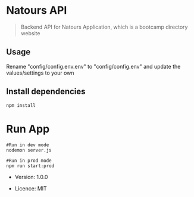 # Natours API

> Backend API for Natours Application, which is a bootcamp directory website

## Usage

Rename "config/config.env.env" to "config/config.env" and update the values/settings to your own

## Install dependencies

```
npm install
```

# Run App

```
#Run in dev mode
nodemon server.js

#Run in prod mode
npm run start:prod
```

- Version: 1.0.0

- Licence: MIT
